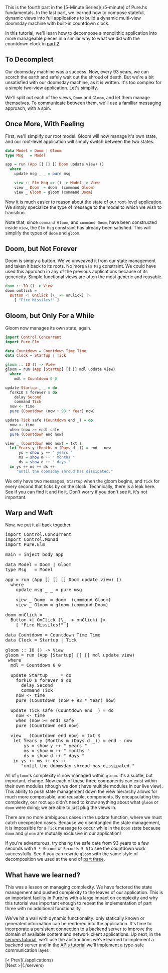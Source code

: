 <p class="drop">
This is the fourth part in the [5-Minute Series](./5-minute) of Pure.hs fundamentals. In the last part, we learned how to compose stateful, dynamic views into full applications to build a dynamic multi-view doomsday machine with built-in countdown clock. 
</p>

In this tutorial, we'll learn how to decompose a monolithic application into more manageable pieces in a similar way to what we did with the countdown clock in [part 2](./applications).

## To Decomplect

Our doomsday machine was a success. Now, every 93 years, we can scorch the earth and safely wait out the shroud of death. But we're a bit unsatisfied with our doomsday machine, as it is written. It's too complex for a simple two-view application. Let's simplify.

We'll split out each of the views, `Doom` and `Gloom`, and let them manage themselves. To communicate between them, we'll use a familiar messaging approach, with a spin.

## Once More, With Feeling

First, we'll simplify our root model. Gloom will now manage it's own state, and our root-level application will simply switch between the two states.

```haskell
data Model = Doom | Gloom
type Msg   = Model

app = run (App [] [] [] Doom update view) ()
  where
    update msg _ _ = pure msg

    view :: Elm Msg => () -> Model -> View
    view _ Doom  = doom  (command Gloom)
    view _ Gloom = gloom (command Doom)
```

Now it is much easier to reason about the state of our root-level application. We simply specialize the type of message to the model to which we wish to transition.

Note that, since `command Gloom`, and `command Doom`, have been constructed inside `view`, the `Elm Msg` constraint has already been satisfied. This will simplify the types of `doom` and `gloom`.

## Doom, but Not Forever

Doom is simply a button. We've unweaved it from our state management and taken it back to its roots. No more `Elm Msg` constraint. We could have used this approach in any of the previous applications because of its genericity. Simple functional views are often the most generic and reusable.

```haskell
doom :: IO () -> View
doom onClick =
  Button <| OnClick (\_ -> onClick) |>
    [ "Fire Missiles!" ]
```

## Gloom, but Only For a While

Gloom now manages its own state, again.

```haskell
import Control.Concurrent
import Pure.Elm

data Countdown = Countdown Time Time
data Clock = Startup | Tick

gloom :: IO () -> View
gloom = run (App [Startup] [] [] mdl update view)
  where
    mdl = Countdown 0 0

update Startup _ _ = do
  forkIO $ forever $ do
    delay Second
    command Tick
  now <- time
  pure (Countdown (now + 93 * Year) now)

update Tick safe (Countdown end _) = do
  now <- time
  when (now >= end) safe
  pure (Countdown end now)

view _ (Countdown end now) = txt $
  let Years y (Months m (Days d _)) = end - now
      ys = show y ++ " years "
      ms = show m ++ " months "
      ds = show d ++ " days "
  in ys ++ ms ++ ds ++
     "until the doomsday shroud has dissipated."
```

We only have two messages, `Startup` when the gloom begins, and `Tick` for every second that ticks by on the clock. Technically, there is a leak here. See if you can find it and fix it. Don't worry if you don't see it, it's not important.

## Warp and Weft

Now, we put it all back together.

<pre data-try>
import Control.Concurrent
import Control.Monad
import Pure.Elm

main = inject body app

data Model = Doom | Gloom
type Msg   = Model

app = run (App [] [] [] Doom update view) ()
  where
    update msg _ _ = pure msg

    view _ Doom  = doom  (command Gloom)
    view _ Gloom = gloom (command Doom)

doom onClick =
  Button <| OnClick (\_ -> onClick) |>
    [ "Fire Missiles!" ]

data Countdown = Countdown Time Time
data Clock = Startup | Tick

gloom :: IO () -> View
gloom = run (App [Startup] [] [] mdl update view)
 where
  mdl = Countdown 0 0

  update Startup _ _ = do
    forkIO $ forever $ do
      delay Second
      command Tick
    now <- time
    pure (Countdown (now + 93 * Year) now)

  update Tick safe (Countdown end _) = do
    now <- time
    when (now >= end) safe
    pure (Countdown end now)

  view _ (Countdown end now) = txt $
   let Years y (Months m (Days d _)) = end - now
       ys = show y ++ " years "
       ms = show m ++ " months "
       ds = show d ++ " days "
   in ys ++ ms ++ ds ++
      "until the doomsday shroud has dissipated."
</pre>

All of `gloom`'s complexity is now managed within `gloom`. It's a subtle, but important, change. Now each of these three components can exist within their own modules (though we don't have multiple modules in our live view). This ability to push state management down the view hierarchy allows for much more composable, and reusable, components. By encapsulating this complexity, our root `app` didn't need to know anything about what `gloom` or `doom` were doing; we are able to just plug the views in.

There are no more ambiguous cases in the update function, where we must catch unexpected cases. Because we disentangled the state management, it is impossible for a `Tick` message to occur while in the `Doom` state because `doom` and `gloom` are mutually exclusive in our application!

If you're adventurous, try chaing the safe date from 93 years to a few seconds with `5 * Second` or `Seconds 5 0` to see the countdown work successfully. See if you can rewrite `gloom` with the same style of decomposition we used at the end of [part three](./applications).

## What have we learned?

This was a lesson on managing complexity. We have factored the state management and pushed complexity to the leaves of our application. This is an important facility in Pure.hs with a large impact on complexity and why this tutorial was important enough to repeat the implementation of part three with no additional functionality.

We've hit a wall with dynamic functionality: only statically known or generated information can be rendered into the application. It's time to incorporate a persistent connection to a backend server to improve the domain of available content and network client applications. Up next, in the [servers tutorial](./servers), we'll use the abstractions we've learned to implement a backend server and in the [APIs tutorial](./apis) we'll implement a type-safe communication layer.



<div class="prev">
[< Prev](./applications)
</div>

<div class="next">
[Next >](./servers)
</div>